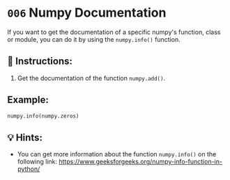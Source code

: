 # `006` Numpy Documentation

If you want to get the documentation of a specific numpy's function, class or module, you can do it by using the `numpy.info()` function.

## 📝 Instructions:

1. Get the documentation of the function `numpy.add()`.

## Example:

```python
numpy.info(numpy.zeros)
```

## 💡 Hints:

+ You can get more information about the function `numpy.info()` on the following link: https://www.geeksforgeeks.org/numpy-info-function-in-python/